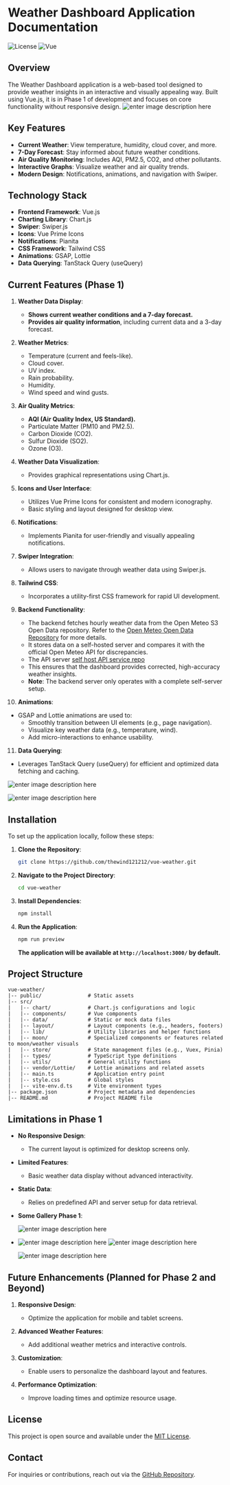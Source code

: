 
# Weather Dashboard Application Documentation

![License](https://img.shields.io/badge/license-MIT-green)
![Vue](https://img.shields.io/badge/vue-3.x-brightgreen)

## Overview

The Weather Dashboard application is a web-based tool designed to provide weather insights in an interactive and visually appealing way. Built using Vue.js, it is in Phase 1 of development and focuses on core functionality without responsive design.
![enter image description here](https://admin.wliafdew.dev/api/media/file/2025-01-14%2020.14.42.gif)
## Key Features

- **Current Weather**: View temperature, humidity, cloud cover, and more.
- **7-Day Forecast**: Stay informed about future weather conditions.
- **Air Quality Monitoring**: Includes AQI, PM2.5, CO2, and other pollutants.
- **Interactive Graphs**: Visualize weather and air quality trends.
- **Modern Design**: Notifications, animations, and navigation with Swiper.

## Technology Stack

- **Frontend Framework**: Vue.js
- **Charting Library**: Chart.js
- **Swiper**: Swiper.js
- **Icons**: Vue Prime Icons
- **Notifications**: Pianita
- **CSS Framework**: Tailwind CSS
- **Animations**: GSAP, Lottie
- **Data Querying**: TanStack Query (useQuery)

## Current Features (Phase 1)

1. **Weather Data Display**:

   - **Shows current weather conditions and a 7-day forecast.**
   - **Provides air quality information**, including current data and a 3-day forecast.

2. **Weather Metrics**:

   - Temperature (current and feels-like).
   - Cloud cover.
   - UV index.
   - Rain probability.
   - Humidity.
   - Wind speed and wind gusts.

3. **Air Quality Metrics**:

   - **AQI (Air Quality Index, US Standard).**
   - Particulate Matter (PM10 and PM2.5).
   - Carbon Dioxide (CO2).
   - Sulfur Dioxide (SO2).
   - Ozone (O3).

4. **Weather Data Visualization**:

   - Provides graphical representations using Chart.js.

5. **Icons and User Interface**:

   - Utilizes Vue Prime Icons for consistent and modern iconography.
   - Basic styling and layout designed for desktop view.

6. **Notifications**:

   - Implements Pianita for user-friendly and visually appealing notifications.

7. **Swiper Integration**:

   - Allows users to navigate through weather data using Swiper.js.

8. **Tailwind CSS**:

   - Incorporates a utility-first CSS framework for rapid UI development.

9. **Backend Functionality**:

   - The backend fetches hourly weather data from the Open Meteo S3 Open Data repository. Refer to the [Open Meteo Open Data Repository](https://github.com/open-meteo/open-data) for more details.
   - It stores data on a self-hosted server and compares it with the official Open Meteo API for discrepancies.
   - The API server [self host API service repo](https://github.com/thewind121212/weather_api_services)
   - This ensures that the dashboard provides corrected, high-accuracy weather insights.
   - **Note**: The backend server only operates with a complete self-server setup.

10. **Animations**:

   - GSAP and Lottie animations are used to:
     - Smoothly transition between UI elements (e.g., page navigation).
     - Visualize key weather data (e.g., temperature, wind).
     - Add micro-interactions to enhance usability.


11. **Data Querying**:

   - Leverages TanStack Query (useQuery) for efficient and optimized data fetching and caching.

![enter image description here](https://admin.wliafdew.dev/api/media/file/Screenshot%202025-01-14%20at%2021.01.45.png)

![enter image description here](https://admin.wliafdew.dev/api/media/file/Screenshot%202025-01-14%20at%2021.02.03.png)

## Installation

To set up the application locally, follow these steps:

1. **Clone the Repository**:

   ```bash
   git clone https://github.com/thewind121212/vue-weather.git
   ```

2. **Navigate to the Project Directory**:

   ```bash
   cd vue-weather
   ```

3. **Install Dependencies**:

   ```bash
   npm install
   ```

4. **Run the Application**:

   ```bash
   npm run preview
   ```

   **The application will be available at ****`http://localhost:3000/`**** by default.**

## Project Structure

```
vue-weather/
|-- public/               # Static assets
|-- src/
|   |-- chart/            # Chart.js configurations and logic
|   |-- components/       # Vue components
|   |-- data/             # Static or mock data files
|   |-- layout/           # Layout components (e.g., headers, footers)
|   |-- lib/              # Utility libraries and helper functions
|   |-- moon/             # Specialized components or features related to moon/weather visuals
|   |-- store/            # State management files (e.g., Vuex, Pinia)
|   |-- types/            # TypeScript type definitions
|   |-- utils/            # General utility functions
|   |-- vendor/Lottie/    # Lottie animations and related assets
|   |-- main.ts           # Application entry point
|   |-- style.css         # Global styles
|   |-- vite-env.d.ts     # Vite environment types
|-- package.json          # Project metadata and dependencies
|-- README.md             # Project README file
```

## Limitations in Phase 1

- **No Responsive Design**:

  - The current layout is optimized for desktop screens only.

- **Limited Features**:

  - Basic weather data display without advanced interactivity.

- **Static Data**:

  - Relies on predefined API and server setup for data retrieval.
  
- **Some Gallery Phase 1**:

   ![enter image description here](https://admin.wliafdew.dev/api/media/file/Screenshot%202025-01-14%20at%2020.52.51.png)
- ![enter image description here](https://admin.wliafdew.dev/api/media/file/Screenshot%202025-01-14%20at%2020.51.45.png)
![enter image description here](https://admin.wliafdew.dev/api/media/file/Screenshot%202025-01-14%20at%2020.52.07.png)

  ![enter image description here](https://admin.wliafdew.dev/api/media/file/Screenshot%202025-01-14%20at%2020.52.25.png)
## Future Enhancements (Planned for Phase 2 and Beyond)

1. **Responsive Design**:

   - Optimize the application for mobile and tablet screens.

2. **Advanced Weather Features**:

   - Add additional weather metrics and interactive controls.

3. **Customization**:

   - Enable users to personalize the dashboard layout and features.

4. **Performance Optimization**:

   - Improve loading times and optimize resource usage.

## License

This project is open source and available under the [MIT License](https://opensource.org/licenses/MIT).

## Contact

For inquiries or contributions, reach out via the [GitHub Repository](https://github.com/thewind121212/vue-weather).

